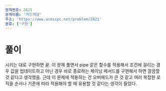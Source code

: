 ```yaml
---
문제번호: 2621
문제이름: '카드게임'
주소: 'https://www.acmicpc.net/problem/2621'
분류: ['구현']
---
```


# 풀이

시키는 대로 구현하면 끝. 이 문제 풀면서 pipe 같은 함수를 적용해서 조건에 걸리는 경우 값을 업데이트하고 아닌 경우 바로 종료하는 체이닝 메서드를 구현해서 하면 깔끔할 것 같다고 생각했음. 근데 이 문제에 적용하는 건 오버헤드가 큰 것 같고 여러 복잡한 로직을 순서나 기준에 따라 적용해야 할 때 유용할 것 같다는 생각이 들었다.
